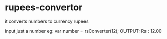 # rupees-convertor
it converts numbers to currency rupees

input just a number 
eg:
    var number = rsConverter(12);
OUTPUT:
    Rs : 12.00
